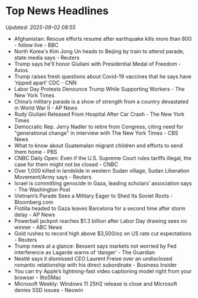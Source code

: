 # Top News Headlines

_Updated: 2025-09-02 08:55_

- Afghanistan: Rescue efforts resume after earthquake kills more than 800 - follow live - BBC
- North Korea's Kim Jong Un heads to Beijing by train to attend parade, state media says - Reuters
- Trump says he'll honor Giuliani with Presidential Medal of Freedom - Axios
- Trump raises fresh questions about Covid-19 vaccines that he says have ‘ripped apart’ CDC - CNN
- Labor Day Protests Denounce Trump While Supporting Workers - The New York Times
- China’s military parade is a show of strength from a country devastated in World War II - AP News
- Rudy Giuliani Released From Hospital After Car Crash - The New York Times
- Democratic Rep. Jerry Nadler to retire from Congress, citing need for "generational change" in interview with The New York Times - CBS News
- What to know about Guatemalan migrant children and efforts to send them home - PBS
- CNBC Daily Open: Even if the U.S. Supreme Court rules tariffs illegal, the case for them might not be closed - CNBC
- Over 1,000 killed in landslide in western Sudan village, Sudan Liberation Movement/Army says - Reuters
- Israel is committing genocide in Gaza, leading scholars’ association says - The Washington Post
- Vietnam’s Parade Sees a Military Eager to Shed Its Soviet Roots - Bloomberg.com
- Flotilla headed to Gaza leaves Barcelona for a second time after storm delay - AP News
- Powerball jackpot reaches $1.3 billion after Labor Day drawing sees no winner - ABC News
- Gold rushes to record high above $3,500/oz on US rate cut expectations - Reuters
- Trump news at a glance: Bessent says markets not worried by Fed interference as Lagarde warns of ‘danger’ - The Guardian
- Nestlé says it dismissed CEO Laurent Freixe over an undisclosed romantic relationship with his direct subordinate - Business Insider
- You can try Apple’s lightning-fast video captioning model right from your browser - 9to5Mac
- Microsoft Weekly: Windows 11 25H2 release is close and Microsoft denies SSD issues - Neowin
